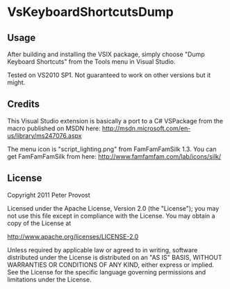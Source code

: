 ﻿VsKeyboardShortcutsDump
=======================

Usage
-----

After building and installing the VSIX package, simply choose "Dump Keyboard Shortcuts" from the Tools menu in Visual Studio.

Tested on VS2010 SP1. Not guaranteed to work on other versions but it might.

Credits
-------

This Visual Studio extension is basically a port to a C# VSPackage from the macro published on MSDN here:
http://msdn.microsoft.com/en-us/library/ms247076.aspx

The menu icon is "script_lighting.png" from FamFamFamSilk 1.3. You can get FamFamFamSilk from here:
http://www.famfamfam.com/lab/icons/silk/

License
-------
Copyright 2011 Peter Provost

Licensed under the Apache License, Version 2.0 (the "License"); you may not use this file except in compliance with the License. You may obtain a copy of the License at

http://www.apache.org/licenses/LICENSE-2.0

Unless required by applicable law or agreed to in writing, software distributed under the License is distributed on an "AS IS" BASIS, WITHOUT WARRANTIES OR CONDITIONS OF ANY KIND, either express or implied. See the License for the specific language governing permissions and limitations under the License.
